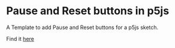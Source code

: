 # Pause and Reset buttons in p5js
A Template to add Pause and Reset buttons for a p5js sketch.

Find it [here](https://itsjustmustafa.github.io/p5-pause-and-reset)
